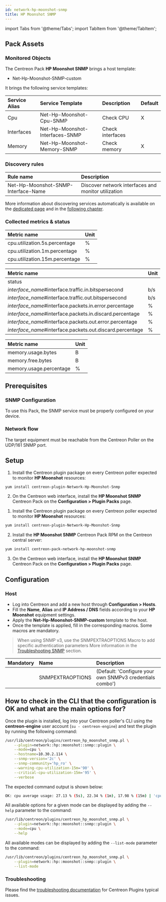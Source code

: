 ```yaml
---
id: network-hp-moonshot-snmp
title: HP Moonshot SNMP
---
```

import Tabs from '@theme/Tabs';
import TabItem from '@theme/TabItem';

## Pack Assets

### Monitored Objects

The Centreon Pack **HP Moonshot SNMP** brings a host template:
* Net-Hp-Moonshot-SNMP-custom

It brings the following service templates:

| Service Alias | Service Template                | Description                       | Default |
|:--------------|:--------------------------------|:----------------------------------|:--------|
| Cpu           | Net-Hp-Moonshot-Cpu-SNMP        | Check CPU                         | X       |
| Interfaces    | Net-Hp-Moonshot-Interfaces-SNMP | Check interfaces                  |         |
| Memory        | Net-Hp-Moonshot-Memory-SNMP     | Check memory                      | X       |

### Discovery rules

<Tabs groupId="sync">
<TabItem value="Service" label="Service">

| Rule name                           | Description                                         |
|:------------------------------------|:----------------------------------------------------|
| Net-Hp-Moonshot-SNMP-Interface-Name | Discover network interfaces and monitor utilization |

More information about discovering services automatically is available on the [dedicated page](/docs/monitoring/discovery/services-discovery)
and in the [following chapter](/docs/monitoring/discovery/services-discovery/#discovery-rules).

</TabItem>
</Tabs>

### Collected metrics & status

<Tabs groupId="sync">
<TabItem value="Cpu" label="Cpu">

| Metric name                    | Unit |
| :----------------------------- | :--- |
| cpu.utilization.5s.percentage  | %    |
| cpu.utilization.1m.percentage  | %    |
| cpu.utilization.15m.percentage | %    |

</TabItem>
<TabItem value="Interfaces" label="Interfaces">

| Metric name                                               | Unit  |
| :-------------------------------------------------------- | :---- |
| status                                                    |       |
| *interface_name*#interface.traffic.in.bitspersecond       |  b/s  |
| *interface_name*#interface.traffic.out.bitspersecond      |  b/s  |
| *interface_name*#interface.packets.in.error.percentage    |  %    |
| *interface_name*#interface.packets.in.discard.percentage  |  %    |
| *interface_name*#interface.packets.out.error.percentage   |  %    |
| *interface_name*#interface.packets.out.discard.percentage |  %    |

</TabItem>
<TabItem value="Memory" label="Memory">

| Metric name             | Unit |
| :---------------------- | :--- |
| memory.usage.bytes      | B    |
| memory.free.bytes       | B    |
| memory.usage.percentage | %    |

</TabItem>
</Tabs>

## Prerequisites

### SNMP Configuration

To use this Pack, the SNMP service must be properly configured on your device.

### Network flow

The target equipment must be reachable from the Centreon Poller on the UDP/161 SNMP
port.

## Setup

<Tabs groupId="sync">
<TabItem value="Online License" label="Online License">

1. Install the Centreon plugin package on every Centreon poller expected to monitor **HP Moonshot** resources:

```bash
yum install centreon-plugin-Network-Hp-Moonshot-Snmp
```

2. On the Centreon web interface, install the **HP Moonshot SNMP** Centreon Pack on the **Configuration > Plugin Packs** page.

</TabItem>

<TabItem value="Offline License" label="Offline License">

1. Install the Centreon plugin package on every Centreon poller expected to monitor **HP Moonshot** resources:

```bash
yum install centreon-plugin-Network-Hp-Moonshot-Snmp
```

2. Install the **HP Moonshot SNMP** Centreon Pack RPM on the Centreon central server:

```bash
yum install centreon-pack-network-hp-moonshot-snmp
```

3. On the Centreon web interface, install the **HP Moonshot SNMP** Centreon Pack on the **Configuration > Plugin Packs** page.

</TabItem>
</Tabs>

## Configuration

### Host

* Log into Centreon and add a new host through **Configuration > Hosts**.
* Fill the **Name**, **Alias** and **IP Address / DNS** fields according to your **HP Moonshot** equipment settings.
* Apply the **Net-Hp-Moonshot-SNMP-custom** template to the host.
* Once the template is applied, fill in the corresponding macros. Some macros are mandatory.

> When using SNMP v3, use the SNMPEXTRAOPTIONS Macro to add specific authentication parameters 
> More information in the [Troubleshooting SNMP](../getting-started/how-to-guides/troubleshooting-plugins.md#snmpv3-options-mapping) section.

| Mandatory | Name             | Description                                              |
| :-------- | :--------------- | :------------------------------------------------------- |
|           | SNMPEXTRAOPTIONS | (Default: 'Configure your own SNMPv3 credentials combo') |

## How to check in the CLI that the configuration is OK and what are the main options for? 

Once the plugin is installed, log into your Centreon poller's CLI using the
**centreon-engine** user account (`su - centreon-engine`) and test the plugin by
running the following command:

```bash
/usr/lib/centreon/plugins/centreon_hp_moonshot_snmp.pl \
    --plugin=network::hp::moonshot::snmp::plugin \
    --mode=cpu \
    --hostname=10.30.2.114 \
    --snmp-version='2c' \
    --snmp-community='hp_ro' \
    --warning-cpu-utilization-15m='90' \
    --critical-cpu-utilization-15m='95' \
    --verbose
```

The expected command output is shown below:

```bash
OK: cpu average usage: 27.13 % (5s), 22.34 % (1m), 17.98 % (15m) | 'cpu.utilization.5s.percentage'=27.13%;;;0;100 'cpu.utilization.1m.percentage'=22.34%;;;0;100 'cpu.utilization.15m.percentage'=17.98%;0:90;0:95;0;100
```

All available options for a given mode can be displayed by adding the
`--help` parameter to the command:

```bash
/usr/lib/centreon/plugins/centreon_hp_moonshot_snmp.pl \
    --plugin=network::hp::moonshot::snmp::plugin \
    --mode=cpu \
    --help
```

All available modes can be displayed by adding the `--list-mode` parameter to
the command:

```bash
/usr/lib/centreon/plugins/centreon_hp_moonshot_snmp.pl \
    --plugin=network::hp::moonshot::snmp::plugin \
    --list-mode
```

### Troubleshooting

Please find the [troubleshooting documentation](../getting-started/how-to-guides/troubleshooting-plugins.md)
for Centreon Plugins typical issues.
